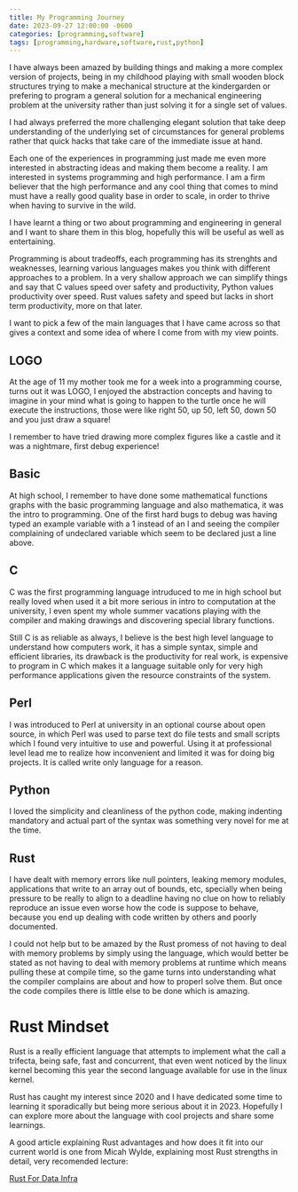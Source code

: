 ```yaml
---
title: My Programming Journey
date: 2023-09-27 12:00:00 -0600
categories: [programming,software]
tags: [programming,hardware,software,rust,python]
---
```


I have always been amazed by building things and making a more complex version of projects, being in my childhood  playing with small wooden block structures trying to make a mechanical structure at the kindergarden or prefering to program a general solution for a mechanical engineering problem at the university rather than just solving it for a single set of values. 

I had always preferred the more challenging elegant solution that take deep understanding of the underlying set of circumstances for general problems rather that quick hacks that take care of the immediate issue at hand.

Each one of the experiences in programming just made me even more interested in abstracting ideas and making them become a reality.
I am interested in systems programming and high performance. I am a firm believer that the high performance and any cool thing that comes to mind must have a really good quality base in order to scale, in order to thrive when having to survive in the wild.

I have learnt a thing or two about programming and engineering in general and I want to share them in this blog, hopefully this will be useful as well as entertaining.

Programming is about tradeoffs, each programming has its strenghts and weaknesses, learning various languages makes you think with different approaches to a problem. In a very shallow approach we can simplify things and say that C values speed over safety and productivity, Python values productivity over speed. Rust values safety and speed but lacks in short term productivity, more on that later.

I want to pick a few of the main languages that I have came across so that gives a context and some idea of where I come from with my view points.

## LOGO

At the age of 11 my mother took me for a week into a programming course, turns out it was LOGO, I enjoyed the abstraction concepts and having to imagine in your mind what is going to happen to the turtle once he will execute the instructions, those were like right 50, up 50, left 50, down 50 and you just draw a square!

I remember to have tried drawing more complex figures like a castle and it was a nightmare, first debug experience!


## Basic

At high school, I remember to have done some mathematical functions graphs with the basic programming language and also mathematica, it was the intro to programming. One of the first hard bugs to debug was having typed an example variable with a 1 instead of an l and seeing the compiler complaining of undeclared variable which seem to be declared just a line above.

## C

C was the first programming language intruduced to me in high school but really loved when used it a bit more serious in intro to computation at the university, I even spent my whole summer vacations playing with the compiler and making drawings and discovering special library functions.

Still C is as reliable as always, I believe is the best high level language to understand how computers work, it has a simple syntax, simple and efficient libraries, its drawback is the productivity for real work, is expensive to program in C which makes it a language suitable only for very high performance applications given the resource constraints of the system.  

## Perl

I was introduced to Perl at university in an optional course about open source, in which Perl was used to parse text do file tests and small scripts which I found very intuitive to use and powerful. Using it at professional level lead me to realize how inconvenient and limited it was for doing big projects. It is called write only language for a reason.

## Python

I loved the simplicity and cleanliness of the python code, making indenting mandatory and actual part of the syntax was something very novel for me at the time.

## Rust

I have dealt with memory errors like null pointers, leaking memory modules, applications that write to an array out of bounds, etc, specially when being pressure to be really to align to a deadline having no clue on how to reliably reproduce an issue even worse how the code is suppose to behave, because you end up dealing with code written by others and poorly documented. 

I could not help but to be amazed by the Rust promess of not having to deal with memory problems by simply using the language, which would better be stated as not having to deal with memory problems at runtime which means pulling these at compile time, so the game turns into understanding what the compiler complains are about and how to properl solve them. But once the code compiles there is little else to be done which is amazing.

# Rust Mindset 

Rust is a really efficient language that attempts to implement what the call a trifecta, being safe, fast and concurrent, that even went noticed by the linux kernel becoming this year the second language available for use in the linux kernel.

Rust has caught my interest since 2020 and I have dedicated some time to learning it sporadically but being more serious about it in 2023. Hopefully I can explore more about the language with cool projects and share some learnings.

A good article explaining Rust advantages and how does it fit into our current world is one from  Micah Wylde, explaining most Rust strengths in detail, very recomended lecture:

[Rust For Data Infra](https://www.arroyo.dev/blog/rust-for-data-infra)